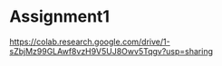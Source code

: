 # Assignment1
https://colab.research.google.com/drive/1-sZbjMz99GLAwf8vzH9V5UJ8Owv5Tqgv?usp=sharing
